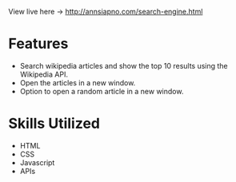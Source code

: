 View live here -> http://annsiapno.com/search-engine.html

# Features
- Search wikipedia articles and show the top 10 results using the Wikipedia API.
- Open the articles in a new window.
- Option to open a random article in a new window.

# Skills Utilized
- HTML
- CSS
- Javascript
- APIs
